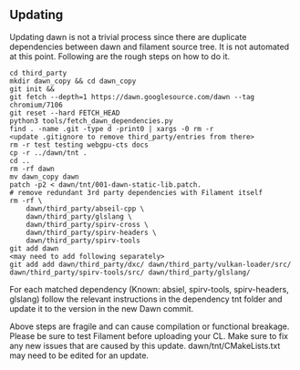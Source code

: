 ## Updating

Updating dawn is not a trivial process since there are duplicate dependencies between dawn and filament source tree.
It is not automated at this point. Following are the rough steps on how to do it.

```
cd third_party
mkdir dawn_copy && cd dawn_copy
git init &&
git fetch --depth=1 https://dawn.googlesource.com/dawn --tag chromium/7106
git reset --hard FETCH_HEAD
python3 tools/fetch_dawn_dependencies.py
find . -name .git -type d -print0 | xargs -0 rm -r
<update .gitignore to remove third_party/entries from there>
rm -r test testing webgpu-cts docs
cp -r ../dawn/tnt .
cd ..
rm -rf dawn
mv dawn_copy dawn
patch -p2 < dawn/tnt/001-dawn-static-lib.patch.
# remove redundant 3rd party dependencies with Filament itself
rm -rf \
    dawn/third_party/abseil-cpp \
    dawn/third_party/glslang \
    dawn/third_party/spirv-cross \
    dawn/third_party/spirv-headers \
    dawn/third_party/spirv-tools
git add dawn
<may need to add following separately>
git add add dawn/third_party/dxc/ dawn/third_party/vulkan-loader/src/ dawn/third_party/spirv-tools/src/ dawn/third_party/glslang/
```

For each matched dependency (Known: absiel, spirv-tools, spirv-headers,
glslang) follow the relevant instructions in the dependency tnt folder and update it to the
version in the new Dawn commit.

Above steps are fragile and can cause compilation or functional breakage. Please be sure to test Filament before uploading your CL.
Make sure to fix any new issues that are caused by this update. dawn/tnt/CMakeLists.txt may need to be edited for
an update.